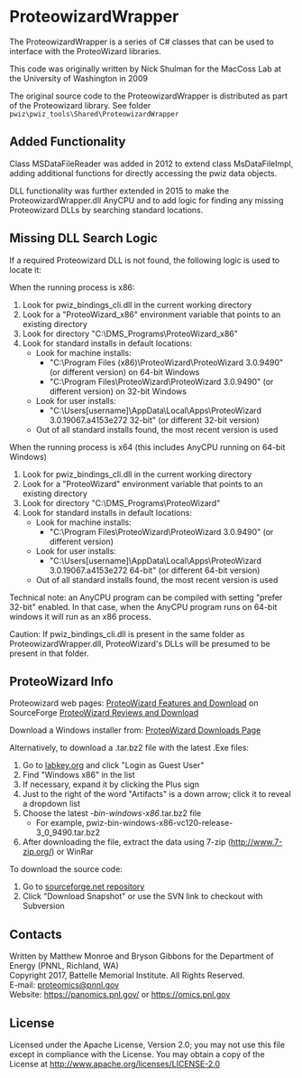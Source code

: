 # ProteowizardWrapper

The ProteowizardWrapper is a series of C# classes that can be used to interface with the ProteoWizard libraries.

This code was originally written by Nick Shulman for the MacCoss Lab at the University of Washington in 2009

The original source code to the ProteowizardWrapper is distributed as part of the Proteowizard library.
See folder `pwiz\pwiz_tools\Shared\ProteowizardWrapper`


## Added Functionality

Class MSDataFileReader was added in 2012 to extend class MsDataFileImpl,
adding additional functions for directly accessing the pwiz data objects.

DLL functionality was further extended in 2015 to make the ProteowizardWrapper.dll AnyCPU
and to add logic for finding any missing Proteowizard DLLs by searching standard locations.

## Missing DLL Search Logic

If a required Proteowizard DLL is not found, the following logic is used to locate it:

When the running process is x86:
1) Look for pwiz_bindings_cli.dll in the current working directory
2) Look for a "ProteoWizard_x86" environment variable that points to an existing directory
3) Look for directory "C:\DMS_Programs\ProteoWizard_x86"
4) Look for standard installs in default locations:
   * Look for machine installs:
     * "C:\Program Files (x86)\ProteoWizard\ProteoWizard 3.0.9490" (or different version) on 64-bit Windows
     * "C:\Program Files\ProteoWizard\ProteoWizard 3.0.9490" (or different version)       on 32-bit Windows
   * Look for user installs:
     * "C:\Users\[username]\AppData\Local\Apps\ProteoWizard 3.0.19067.a4153e272 32-bit" (or different 32-bit version)
   * Out of all standard installs found, the most recent version is used

When the running process is x64 (this includes AnyCPU running on 64-bit Windows)
1) Look for pwiz_bindings_cli.dll in the current working directory
2) Look for a "ProteoWizard" environment variable that points to an existing directory
3) Look for directory "C:\DMS_Programs\ProteoWizard"
4) Look for standard installs in default locations:
   * Look for machine installs:
     * "C:\Program Files\ProteoWizard\ProteoWizard 3.0.9490" (or different version)
   * Look for user installs:
     * "C:\Users\[username]\AppData\Local\Apps\ProteoWizard 3.0.19067.a4153e272 64-bit" (or different 64-bit version)
   * Out of all standard installs found, the most recent version is used

Technical note: an AnyCPU program can be compiled with setting "prefer 32-bit" enabled.
In that case, when the AnyCPU program runs on 64-bit windows it will run as an x86 process.

Caution: If pwiz_bindings_cli.dll is present in the same folder as ProteowizardWrapper.dll,
ProteoWizard's DLLs will be presumed to be present in that folder.

## ProteoWizard Info

Proteowizard web pages:
[ProteoWizard Features and Download](http://proteowizard.sourceforge.net/) on SourceForge
[ProteoWizard Reviews and Download](http://sourceforge.net/projects/proteowizard)

Download a Windows installer from:
[ProteoWizard Downloads Page](http://proteowizard.sourceforge.net/downloads.shtml)

Alternatively, to download a .tar.bz2 file with the latest .Exe files:
1) Go to [labkey.org](http://teamcity.labkey.org:8080/project.html?projectId=ProteoWizard) and click "Login as Guest User"
2) Find "Windows x86" in the list
3) If necessary, expand it by clicking the Plus sign
4) Just to the right of the word "Artifacts" is a down arrow; click it to reveal a dropdown list
5) Choose the latest *-bin-windows-x86*.tar.bz2 file
   *  For example, pwiz-bin-windows-x86-vc120-release-3_0_9490.tar.bz2
6) After downloading the file, extract the data using 7-zip (http://www.7-zip.org/) or WinRar

To download the source code:
1) Go to [sourceforge.net repository](https://sourceforge.net/p/proteowizard/code/HEAD/tree/trunk/)
2) Click "Download Snapshot" or use the SVN link to checkout with Subversion

## Contacts

Written by Matthew Monroe and Bryson Gibbons for the Department of Energy (PNNL, Richland, WA) \
Copyright 2017, Battelle Memorial Institute.  All Rights Reserved. \
E-mail: proteomics@pnnl.gov \
Website: https://panomics.pnl.gov/ or https://omics.pnl.gov

## License

Licensed under the Apache License, Version 2.0; you may not use this file except
in compliance with the License.  You may obtain a copy of the License at
http://www.apache.org/licenses/LICENSE-2.0

